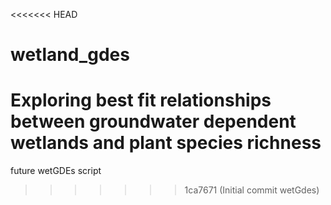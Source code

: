 <<<<<<< HEAD
# wetland_gdes
Exploring best fit relationships between groundwater dependent wetlands and plant species richness
=======
future wetGDEs script
>>>>>>> 1ca7671 (Initial commit wetGdes)
